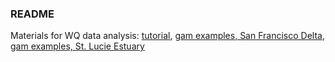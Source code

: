 ### README

Materials for WQ data analysis: [tutorial](https://fawda123.github.io/wq_data_analysis/wq_data_analysis.html), [gam examples, San Francisco Delta](https://fawda123.github.io/wq_data_analysis/sf_gamex), [gam examples, St. Lucie Estuary](https://fawda123.github.io/wq_data_analysis/sl_gamex)